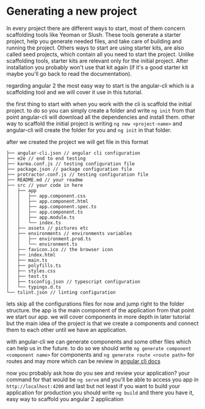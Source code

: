 # Generating a new project

In every project there are different ways to start, most of them concern scaffolding tools like Yeoman or Slush. These tools generate a starter project, help you generate needed files, and take care of building and running the project.
Others ways to start are using starter kits, are also called seed projects, which contain all you need to start the project.
Unlike scaffolding tools, starter kits are relevant only for the initial project. After installation you probably won't use that kit again (if it's a good starter kit maybe you'll go back to read the documentation).

regarding angular 2 the most easy way to start is the angular-cli which is a scaffolding tool and we will cover it use in this tutorial.

the first thing to start with when you work with the cli is scaffold the initial project.
to do so you can simply create a folder and write `ng init`
from that point angular-cli will download all the dependencies and install them.
other way to scaffold the initial project is writing `ng new <project-name>` and angular-cli will create the folder for you and `ng init` in that folder.

after we created the project we will get file in this format
```
├── angular-cli.json // angular cli configuration
├── e2e // end to end testing
├── karma.conf.js // testing configuration file
├── package.json // package configuration file
├── protractor.conf.js // testing configuration file
├── README.md // your readme
├── src // your code in here
│   ├── app
│   │   ├── app.component.css
│   │   ├── app.component.html
│   │   ├── app.component.spec.ts
│   │   ├── app.component.ts
│   │   ├── app.module.ts
│   │   └── index.ts
│   ├── assets // pictures etc
│   ├── environments // environments variables
│   │   ├── environment.prod.ts
│   │   └── environment.ts
│   ├── favicon.ico // the browser icon
│   ├── index.html
│   ├── main.ts
│   ├── polyfills.ts
│   ├── styles.css
│   ├── test.ts
│   ├── tsconfig.json // typescript configuration
│   └── typings.d.ts
└── tslint.json // linting configuration
```

lets skip all the configurations files for now and jump right to the folder structure.
the app is the main component of the application from that point we start our app.
we will cover components in more depth in later tutorial but the main idea of the project is that we create a components and connect them to each other until we have an application.

with angular-cli we can generate components and some other files which can help us in the future.
to do so we should write `ng generate component <component name>` for components and `ng generate route <route path>` for routes and may more which can be review in [angular cli docs](https://github.com/angular/angular-cli#generating-components-directives-pipes-and-services)

now you probably ask how do you see and review your application?
your command for that would be `ng serve` and you'll be able to access you app in `http://localhost:4200`
and last but not least if you want to build your application for production you should write `ng build` and there you have it, easy way to scaffold you angular 2 application
